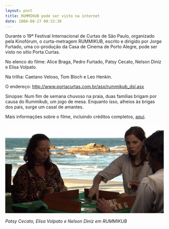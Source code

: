 ```yaml
---
layout: post
title: RUMMIKUB pode ser visto na internet
date: 2008-08-27 00:32:30
---
```

Durante o 19º Festival Internacional de Curtas de São Paulo, organizado pela Kinofórum, o curta-metragem RUMMIKUB, escrito e dirigido por Jorge Furtado, uma co-produção da Casa de Cinema de Porto Alegre, pode ser visto no sítio Porta Curtas.

No elenco do filme: Alice Braga, Pedro Furtado, Patsy Cecato, Nelson Diniz e Elisa Volpato.

Na trilha: Caetano Veloso, Tom Bloch e Leo Henkin.

O endereço: <http://www.portacurtas.com.br/asx/rummikub_dsl.asx>

Sinopse: Num fim de semana chuvoso na praia, duas famílias brigam por causa do Rummikub, um jogo de mesa. Enquanto isso, alheios às brigas dos pais, surge um casal de amantes.

Mais informações sobre o filme, incluindo créditos completos, [aqui](https://www.casacinepoa.com.br/filmes/rummikub/).

![](/uploads/rummi-imgr.jpg)

*Patsy Cecato, Elisa Volpato e Nelson Diniz em RUMMIKUB*